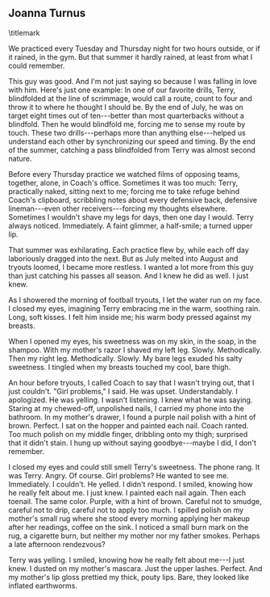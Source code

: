 ## Joanna Turnus
\titlemark

We practiced every Tuesday and Thursday night for two hours outside, or
if it rained, in the gym. But that summer it hardly rained, at least
from what I could remember.

This guy was good. And I'm not just saying so because I was falling in
love with him. Here's just one example: In one of our favorite drills,
Terry, blindfolded at the line of scrimmage, would call a route, count
to four and throw it to where he thought I should be. By the end of
July, he was on target eight times out of ten---better than most
quarterbacks without a blindfold. Then he would blindfold me, forcing me
to sense my route by touch. These two drills---perhaps more than
anything else---helped us understand each other by synchronizing our
speed and timing. By the end of the summer, catching a pass blindfolded
from Terry was almost second nature.

Before every Thursday practice we watched films of opposing teams,
together, alone, in Coach's office. Sometimes it was too much: Terry,
practically naked, sitting next to me; forcing me to take refuge behind
Coach's clipboard, scribbling notes about every defensive back,
defensive lineman---even other receivers---forcing my thoughts
elsewhere. Sometimes I wouldn't shave my legs for days, then one day I
would. Terry always noticed. Immediately. A faint glimmer, a half-smile;
a turned upper lip.

That summer was exhilarating. Each practice flew by, while each off day
laboriously dragged into the next. But as July melted into August and
tryouts loomed, I became more restless. I wanted a lot more from this
guy than just catching his passes all season. And I knew he did as well.
I just knew.

As I showered the morning of football tryouts, I let the water run on my
face. I closed my eyes, imagining Terry embracing me in the warm,
soothing rain. Long, soft kisses. I felt him inside me; his warm body
pressed against my breasts.

When I opened my eyes, his sweetness was on my skin, in the soap, in the
shampoo. With my mother's razor I shaved my left leg. Slowly.
Methodically. Then my right leg. Methodically. Slowly. My bare legs
exuded his salty sweetness. I tingled when my breasts touched my cool,
bare thigh.

An hour before tryouts, I called Coach to say that I wasn't trying out,
that I just couldn't. "Girl problems," I said. He was upset.
Understandably. I apologized. He was yelling. I wasn't listening. I knew
what he was saying. Staring at my chewed-off, unpolished nails, I
carried my phone into the bathroom. In my mother's drawer, I found a
purple nail polish with a hint of brown. Perfect. I sat on the hopper
and painted each nail. Coach ranted. Too much polish on my middle
finger, dribbling onto my thigh; surprised that it didn't stain. I hung
up without saying goodbye---maybe I did, I don't remember.

I closed my eyes and could still smell Terry's sweetness. The phone
rang. It was Terry. Angry. Of course. Girl problems? He wanted to see
me. Immediately. I couldn't. He yelled. I didn't respond. I smiled,
knowing how he really felt about me. I just knew. I painted each nail
again. Then each toenail. The same color. Purple, with a hint of brown.
Careful not to smudge, careful not to drip, careful not to apply too
much. I spilled polish on my mother's small rug where she stood every
morning applying her makeup after her readings, coffee on the sink. I
noticed a small burn mark on the rug, a cigarette burn, but neither my
mother nor my father smokes. Perhaps a late afternoon rendezvous?

Terry was yelling. I smiled, knowing how he really felt about me---I
just knew. I dusted on my mother's mascara. Just the upper lashes.
Perfect. And my mother's lip gloss prettied my thick, pouty lips. Bare,
they looked like inflated earthworms.
